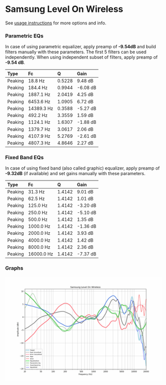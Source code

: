 # Samsung Level On Wireless
See [usage instructions](https://github.com/jaakkopasanen/AutoEq#usage) for more options and info.

### Parametric EQs
In case of using parametric equalizer, apply preamp of **-9.54dB** and build filters manually
with these parameters. The first 5 filters can be used independently.
When using independent subset of filters, apply preamp of **-9.54 dB**.

| Type    | Fc         |      Q | Gain     |
|:--------|:-----------|:-------|:---------|
| Peaking | 18.8 Hz    | 0.5228 | 9.48 dB  |
| Peaking | 184.4 Hz   | 0.9944 | -6.08 dB |
| Peaking | 1887.1 Hz  | 2.0419 | 4.25 dB  |
| Peaking | 6453.6 Hz  | 1.0905 | 6.72 dB  |
| Peaking | 14389.3 Hz | 0.3588 | -5.27 dB |
| Peaking | 492.2 Hz   | 3.3559 | 1.59 dB  |
| Peaking | 1124.1 Hz  | 1.6307 | -1.88 dB |
| Peaking | 1379.7 Hz  | 3.0617 | 2.06 dB  |
| Peaking | 4107.9 Hz  | 5.2769 | -2.61 dB |
| Peaking | 4807.3 Hz  | 4.8646 | 2.27 dB  |

### Fixed Band EQs
In case of using fixed band (also called graphic) equalizer, apply preamp of **-9.32dB**
(if available) and set gains manually with these parameters.

| Type    | Fc         |      Q | Gain     |
|:--------|:-----------|:-------|:---------|
| Peaking | 31.3 Hz    | 1.4142 | 9.01 dB  |
| Peaking | 62.5 Hz    | 1.4142 | 1.01 dB  |
| Peaking | 125.0 Hz   | 1.4142 | -3.20 dB |
| Peaking | 250.0 Hz   | 1.4142 | -5.10 dB |
| Peaking | 500.0 Hz   | 1.4142 | 1.35 dB  |
| Peaking | 1000.0 Hz  | 1.4142 | -1.36 dB |
| Peaking | 2000.0 Hz  | 1.4142 | 3.93 dB  |
| Peaking | 4000.0 Hz  | 1.4142 | 1.42 dB  |
| Peaking | 8000.0 Hz  | 1.4142 | 2.36 dB  |
| Peaking | 16000.0 Hz | 1.4142 | -7.37 dB |

### Graphs
![](./Samsung%20Level%20On%20Wireless.png)